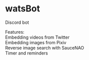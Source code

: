 # watsBot
Discord bot


Features:  
Embedding videos from Twitter  
Embedding images from Pixiv  
Reverse image search with SauceNAO  
Timer and reminders  

